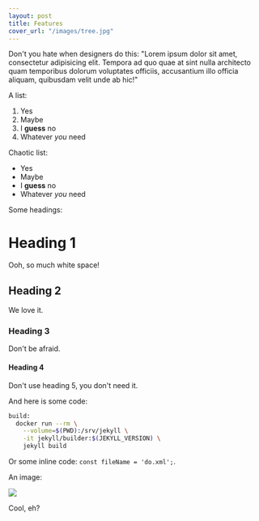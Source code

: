 ```yaml
---
layout: post
title: Features
cover_url: "/images/tree.jpg"
---
```


Don't you hate when designers do this: "Lorem ipsum dolor sit amet, consectetur adipisicing elit. Tempora ad quo quae at sint nulla architecto quam temporibus dolorum voluptates officiis, accusantium illo officia aliquam, quibusdam velit unde ab hic!"

A list:

1. Yes
1. Maybe
1. I **guess** no
1. Whatever _you_ need

Chaotic list:

- Yes
- Maybe
- I **guess** no
- Whatever _you_ need

Some headings:

# Heading 1

Ooh, so much white space!

## Heading 2

We love it.

### Heading 3

Don't be afraid.

#### Heading 4

Don't use heading 5, you don't need it.

And here is some code:

```bash
build:
  docker run --rm \
    --volume=$(PWD):/srv/jekyll \
    -it jekyll/builder:$(JEKYLL_VERSION) \
    jekyll build
```

Or some inline code: `const fileName = 'do.xml';`.

An image:

![](https://i.imgur.com/XYNjBxO.jpg)

Cool, eh?
